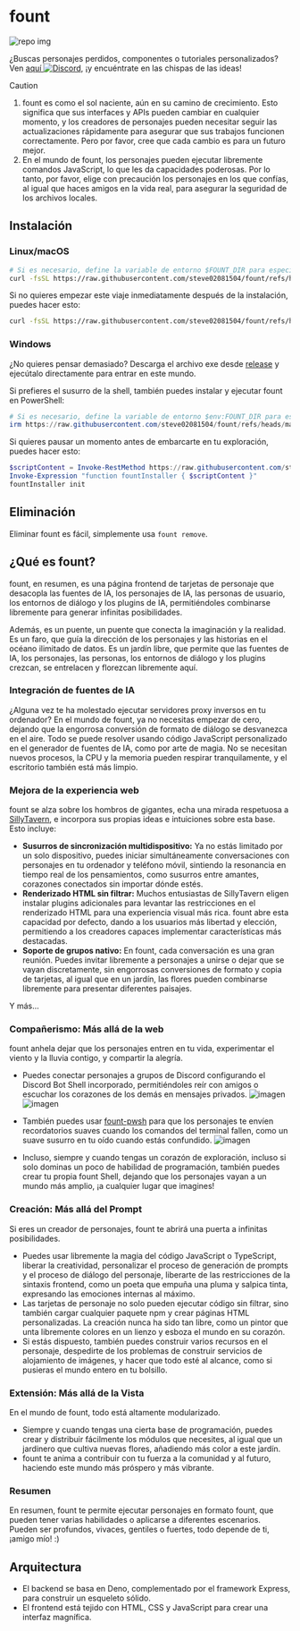 # fount

![repo img](https://repository-images.githubusercontent.com/862251163/3b57d9ea-ab18-4b70-b11d-f74c764016aa)

¿Buscas personajes perdidos, componentes o tutoriales personalizados?
Ven [aquí ![Discord](https://img.shields.io/discord/1288934771153440768)](https://discord.gg/GtR9Quzq2v), ¡y encuéntrate en las chispas de las ideas!

> [!CAUTION]
>
> 1. fount es como el sol naciente, aún en su camino de crecimiento. Esto significa que sus interfaces y APIs pueden cambiar en cualquier momento, y los creadores de personajes pueden necesitar seguir las actualizaciones rápidamente para asegurar que sus trabajos funcionen correctamente. Pero por favor, cree que cada cambio es para un futuro mejor.
> 2. En el mundo de fount, los personajes pueden ejecutar libremente comandos JavaScript, lo que les da capacidades poderosas. Por lo tanto, por favor, elige con precaución los personajes en los que confías, al igual que haces amigos en la vida real, para asegurar la seguridad de los archivos locales.

## Instalación

### Linux/macOS

```bash
# Si es necesario, define la variable de entorno $FOUNT_DIR para especificar el directorio de fount
curl -fsSL https://raw.githubusercontent.com/steve02081504/fount/refs/heads/master/src/runner/main.sh | bash
```

Si no quieres empezar este viaje inmediatamente después de la instalación, puedes hacer esto:

```bash
curl -fsSL https://raw.githubusercontent.com/steve02081504/fount/refs/heads/master/src/runner/main.sh | bash -s init
```

### Windows

¿No quieres pensar demasiado? Descarga el archivo exe desde [release](https://github.com/steve02081504/fount/releases) y ejecútalo directamente para entrar en este mundo.

Si prefieres el susurro de la shell, también puedes instalar y ejecutar fount en PowerShell:

```powershell
# Si es necesario, define la variable de entorno $env:FOUNT_DIR para especificar el directorio de fount
irm https://raw.githubusercontent.com/steve02081504/fount/refs/heads/master/src/runner/main.ps1 | iex
```

Si quieres pausar un momento antes de embarcarte en tu exploración, puedes hacer esto:

```powershell
$scriptContent = Invoke-RestMethod https://raw.githubusercontent.com/steve02081504/fount/refs/heads/master/src/runner/main.ps1
Invoke-Expression "function fountInstaller { $scriptContent }"
fountInstaller init
```

## Eliminación

Eliminar fount es fácil, simplemente usa `fount remove`.

## ¿Qué es fount?

fount, en resumen, es una página frontend de tarjetas de personaje que desacopla las fuentes de IA, los personajes de IA, las personas de usuario, los entornos de diálogo y los plugins de IA, permitiéndoles combinarse libremente para generar infinitas posibilidades.

Además, es un puente, un puente que conecta la imaginación y la realidad.
Es un faro, que guía la dirección de los personajes y las historias en el océano ilimitado de datos.
Es un jardín libre, que permite que las fuentes de IA, los personajes, las personas, los entornos de diálogo y los plugins crezcan, se entrelacen y florezcan libremente aquí.

### Integración de fuentes de IA

¿Alguna vez te ha molestado ejecutar servidores proxy inversos en tu ordenador?
En el mundo de fount, ya no necesitas empezar de cero, dejando que la engorrosa conversión de formato de diálogo se desvanezca en el aire.
Todo se puede resolver usando código JavaScript personalizado en el generador de fuentes de IA, como por arte de magia.
No se necesitan nuevos procesos, la CPU y la memoria pueden respirar tranquilamente, y el escritorio también está más limpio.

### Mejora de la experiencia web

fount se alza sobre los hombros de gigantes, echa una mirada respetuosa a [SillyTavern](https://github.com/SillyTavern/SillyTavern), e incorpora sus propias ideas e intuiciones sobre esta base.
Esto incluye:

- **Susurros de sincronización multidispositivo:** Ya no estás limitado por un solo dispositivo, puedes iniciar simultáneamente conversaciones con personajes en tu ordenador y teléfono móvil, sintiendo la resonancia en tiempo real de los pensamientos, como susurros entre amantes, corazones conectados sin importar dónde estés.
- **Renderizado HTML sin filtrar:** Muchos entusiastas de SillyTavern eligen instalar plugins adicionales para levantar las restricciones en el renderizado HTML para una experiencia visual más rica. fount abre esta capacidad por defecto, dando a los usuarios más libertad y elección, permitiendo a los creadores capaces implementar características más destacadas.
- **Soporte de grupos nativo:** En fount, cada conversación es una gran reunión. Puedes invitar libremente a personajes a unirse o dejar que se vayan discretamente, sin engorrosas conversiones de formato y copia de tarjetas, al igual que en un jardín, las flores pueden combinarse libremente para presentar diferentes paisajes.

Y más...

### Compañerismo: Más allá de la web

fount anhela dejar que los personajes entren en tu vida, experimentar el viento y la lluvia contigo, y compartir la alegría.

- Puedes conectar personajes a grupos de Discord configurando el Discord Bot Shell incorporado, permitiéndoles reír con amigos o escuchar los corazones de los demás en mensajes privados.
    ![imagen](https://github.com/user-attachments/assets/299255c9-eed3-4deb-b433-41b80930cbdb)
    ![imagen](https://github.com/user-attachments/assets/c9841eba-c010-42a3-afe0-336543ec39a0)

- También puedes usar [fount-pwsh](https://github.com/steve02081504/fount-pwsh) para que los personajes te envíen recordatorios suaves cuando los comandos del terminal fallen, como un suave susurro en tu oído cuando estás confundido.
    ![imagen](https://github.com/user-attachments/assets/93afee48-93d4-42c7-a5e0-b7f5c93bdee9)

- Incluso, siempre y cuando tengas un corazón de exploración, incluso si solo dominas un poco de habilidad de programación, también puedes crear tu propia fount Shell, dejando que los personajes vayan a un mundo más amplio, ¡a cualquier lugar que imagines!

### Creación: Más allá del Prompt

Si eres un creador de personajes, fount te abrirá una puerta a infinitas posibilidades.

- Puedes usar libremente la magia del código JavaScript o TypeScript, liberar la creatividad, personalizar el proceso de generación de prompts y el proceso de diálogo del personaje, liberarte de las restricciones de la sintaxis frontend, como un poeta que empuña una pluma y salpica tinta, expresando las emociones internas al máximo.
- Las tarjetas de personaje no solo pueden ejecutar código sin filtrar, sino también cargar cualquier paquete npm y crear páginas HTML personalizadas. La creación nunca ha sido tan libre, como un pintor que unta libremente colores en un lienzo y esboza el mundo en su corazón.
- Si estás dispuesto, también puedes construir varios recursos en el personaje, despedirte de los problemas de construir servicios de alojamiento de imágenes, y hacer que todo esté al alcance, como si pusieras el mundo entero en tu bolsillo.

### Extensión: Más allá de la Vista

En el mundo de fount, todo está altamente modularizado.

- Siempre y cuando tengas una cierta base de programación, puedes crear y distribuir fácilmente los módulos que necesites, al igual que un jardinero que cultiva nuevas flores, añadiendo más color a este jardín.
- fount te anima a contribuir con tu fuerza a la comunidad y al futuro, haciendo este mundo más próspero y más vibrante.

### Resumen

En resumen, fount te permite ejecutar personajes en formato fount, que pueden tener varias habilidades o aplicarse a diferentes escenarios. Pueden ser profundos, vivaces, gentiles o fuertes, todo depende de ti, ¡amigo mío! :)

## Arquitectura

- El backend se basa en Deno, complementado por el framework Express, para construir un esqueleto sólido.
- El frontend está tejido con HTML, CSS y JavaScript para crear una interfaz magnífica.
